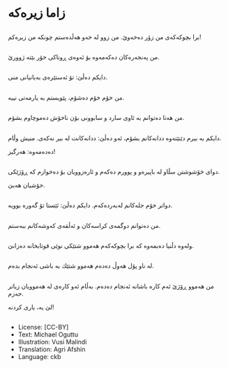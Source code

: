# زاما زیرەكە

##
برا بچوكەكەی من زۆر دەخەوێ. من زوو لە خەو هەڵدەستم چونكە من زیرەكم!

##
من پەنجەرەكان دەكەمەوە بۆ ئەوەی ڕوناكی خۆر بێتە ژوورێ.

##
دایكم دەڵێ: تۆ ئەستێرەی بەیانیانی منی.

##
من خۆم خۆم دەشۆم، پێویستم بە یارمەتی نییە.

##
من هەتا دەتوانم بە ئاوی سارد و سابوونی بۆن ناخۆش دەموچاوم بشۆم.

##
دایكم بە بیرم دێنێتەوە ددانەكانم بشۆم، ئەو دەڵێ: ددانەكانت لە بیر نەكەی. منیش وڵام.

دەدەمەوە: هەرگیز!

##
دوای خۆشوشتن سڵاو لە باپیرەو و پوورم دەكەم و ئارەزوویان بۆ دەخوازم كە ڕۆژێكی.

خۆشیان هەبێ.

##
دواتر خۆم جلەكانم لەبەردەكەم. دایكم دەڵێ: ئێستا تۆ گەورە بوویە.

##
من دەتوانم دوگمەی كراسەكان و ئەڵقەی كەوشەكانم ببەستم.

##
ولەوە دڵنیا دەبمەوە كە برا بچوكەكەم هەموو شتێكی نوێی قوتابخانە دەزانێ.

##
لە ناو پۆل هەوڵ دەدەم هەموو شتێك بە باشی ئەنجام بدەم.

##
من هەموو ڕۆژێ ئەم كارە باشانە ئەنجام دەدەم. بەڵام ئەو كارەی لە هەموویان زیاتر حەزم.

لێ یە، یاری كردنە!

##
* License: [CC-BY]
* Text: Michael Oguttu
* Illustration: Vusi Malindi
* Translation: Agri Afshin
* Language: ckb
